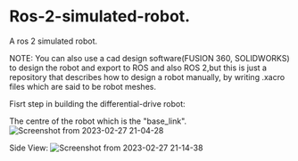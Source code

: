 # Ros-2-simulated-robot.
A ros 2 simulated robot.

NOTE: You can also use a cad design software(FUSION 360, SOLIDWORKS) to design the robot and export to ROS  and also ROS 2,but this is just a repository that describes how to design a robot manually, by writing .xacro files which are said to be robot meshes.

Fisrt step in building the differential-drive robot:

The centre of the robot which is the "base_link".
![Screenshot from 2023-02-27 21-04-28](https://user-images.githubusercontent.com/97457075/221671549-a60614d6-63c9-412c-a5c9-c64f835dd671.png)

Side View:
![Screenshot from 2023-02-27 21-14-38](https://user-images.githubusercontent.com/97457075/221673697-7cae1bd6-102d-47cf-85dd-04da080cab99.png)
